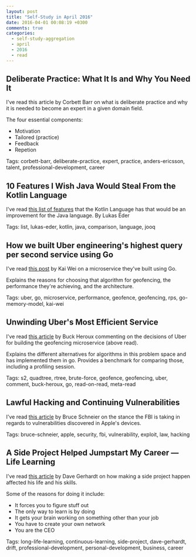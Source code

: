 ```yaml
---
layout: post
title: "Self-Study in April 2016"
date: 2016-04-01 00:08:19 +0300
comments: true
categories: 
  - self-study-aggregation
  - april
  - 2016
  - read
---
```


## Deliberate Practice: What It Is and Why You Need It

I've read this article by Corbett Barr on what is deliberate practice and why it is needed to become an expert in a given domain field.

The four essential components:

  * Motivation 
  * Tailored (practice)
  * Feedback
  * Repetion
  

Tags: corbett-barr, deliberate-practice, expert, practice, anders-ericsson, talent, professional-development, career

[deliberate-practice]: http://expertenough.com/1423/deliberate-practice

## 10 Features I Wish Java Would Steal From the Kotlin Language

I've read [this list of features][kotlin-vs-java] that the Kotlin Language has that would be an improvement for the Java language. By Lukas Eder

Tags: list, lukas-eder, kotlin, java, comparison, language, jooq

[kotlin-vs-java]: http://blog.jooq.org/2016/03/31/10-features-i-wish-java-would-steal-from-the-kotlin-language/

## How we built Uber engineering's highest query per second service using Go

I've read [this post][uber-go-geofence] by Kai Wei on a microservice they've built using Go. 

Explains the reasons for choosing that algorithm for geofencing, the performance they're achieving, and the architecture.

Tags: uber, go, microservice, performance, geofence, geofencing, rps, go-memory-model, kai-wei

[uber-go-geofence]: https://eng.uber.com/go-geofence/

## Unwinding Uber's Most Efficient Service

I've read [this article][comment-on-uber-geofencing] by Buck Heroux commenting on the decisions of Uber for building the geofencing microservice (above read).

Explains the different alternatives for algorithms in this problem space and has implemented them in go. Provides a benchmark for comparing those, including a profiling session.

Tags: s2, quadtree, rtree, brute-force, geofence, geofencing, uber, comment, buck-heroux, go, read-on-read, meta-read

[comment-on-uber-geofencing]: https://medium.com/@buckhx/unwinding-uber-s-most-efficient-service-406413c5871d

## Lawful Hacking and Continuing Vulnerabilities

I've read [this article][lawful-hacking] by Bruce Schneier on the stance the FBI is taking in regards to vulnerabilities discovered in Apple's devices.

Tags: bruce-schneier, apple, security, fbi, vulnerability, exploit, law, hacking

[lawful-hacking]: https://www.schneier.com/blog/archives/2016/03/lawful_hacking_.html

## A Side Project Helped Jumpstart My Career — Life Learning

I've read [this article][side-project-why] by Dave Gerhardt on how making a side project happen affected his life and his skills.

Some of the reasons for doing it include:

  * It forces you to figure stuff out
  * The only way to learn is by doing
  * It gets your brain working on something other than your job
  * You have to create your own network
  * You are the CEO

Tags: long-life-learning, continuous-learning, side-project, dave-gerhardt, drift, professional-development, personal-development, business, career

[side-project-why]: https://medium.com/life-learning/a-side-project-helped-jumpstart-my-career-7cd6f8e9b07f

